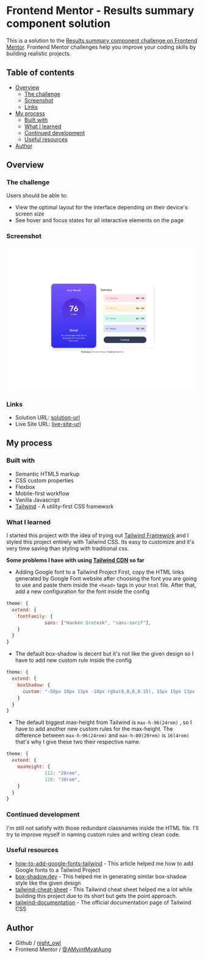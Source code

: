 # Frontend Mentor - Results summary component solution

This is a solution to the [Results summary component challenge on Frontend Mentor](https://www.frontendmentor.io/challenges/results-summary-component-CE_K6s0maV). Frontend Mentor challenges help you improve your coding skills by building realistic projects.

## Table of contents

- [Overview](#overview)
  - [The challenge](#the-challenge)
  - [Screenshot](#screenshot)
  - [Links](#links)
- [My process](#my-process)
  - [Built with](#built-with)
  - [What I learned](#what-i-learned)
  - [Continued development](#continued-development)
  - [Useful resources](#useful-resources)
- [Author](#author)

## Overview

### The challenge

Users should be able to:

- View the optimal layout for the interface depending on their device's screen size
- See hover and focus states for all interactive elements on the page

### Screenshot

![screenshot-of-the-solution-in-desktop-view](./design/desktop-design.png)

### Links

- Solution URL: [solution-url]()
- Live Site URL: [live-site-url]()

## My process

### Built with

- Semantic HTML5 markup
- CSS custom properties
- Flexbox
- Mobile-first workflow
- Vanilla Javascript
- [Tailwind](https://tailwindcss.com) - A utility-first CSS framework

### What I learned

I started this project with the idea of trying out [Tailwind Framework](https://tailwindcss.com) and I styled this project entirely with Tailwind CSS. Its easy to customize and it's very time saving than styling with traditional css.

**Some problems I have with using [Tailwind CDN](https://cdn.tailwindcss.com) so far**

- Adding Google font to a Tailwind Project
  First, copy the HTML links generated by Google Font website after choosing the font you are going to use and paste them inside the `<head>` tags in your `html` file.
  After that, add a new configuration for the font inside the config

```javascript
theme: {
  extend: {
    fontFamily: {
              sans: ["Hanken Grotesk", "sans-serif"],
    }
  }
}
```

- The default box-shadow is decent but it's not like the given design so I have to add new custom rule inside the config

```javascript
theme: {
  extend: {
    boxShadow: {
      custom: "-50px 10px 13px -18px rgba(0,0,0,0.15), 15px 15px 13px -18px rgba(0,0,0,0.15), 15px -8px 15px -18px rgba(0,0,0,0.15);",
    }
  }
}
```

- The default biggest max-height from Tailwind is `max-h-96(24rem)` , so I have to add another new custom rules for the max-height. The difference between `max-h-96(24rem)` and `max-h-80(20rem)` is `16(4rem)` that's why I give these two their respective name.

```javascript
theme: {
  extend: {
    maxHeight: {
              112: "28rem",
              120: "30rem",
    }
  }
}
```

### Continued development

I'm still not satisfy with those redundant classnames inside the HTML file. I'll try to improve myself in naming custom rules and writing clean code.

### Useful resources

- [how-to-add-google-fonts-tailwind](https://www.elvisduru.com/blog/how-to-add-google-fonts-tailwind) - This article helped me how to add Google fonts to a Tailwind Project
- [box-shadow.dev](https://box-shadow.dev/) - This helped me in generating similar box-shadow style like the given design
- [tailwind-cheat-sheet](https://nerdcave.com/tailwind-cheat-sheet) - This Tailwind cheat sheet helped me a lot while building this project due to its short but gets the point approach.
- [tailwind-documentation](https://tailwindcss.com/docs/) - The official documentation page of Tailwind CSS

## Author

- Github / [night_owl](https://github.com/AMyintMyatAung)
- Frontend Mentor / [@AMyintMyatAung](https://www.frontendmentor.io/profile/AMyintMyatAung)
